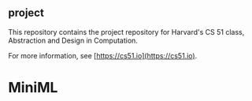 
## project



This repository contains the project repository for Harvard's
CS 51 class, Abstraction and Design in Computation.

For more information, see [https://cs51.io](https://cs51.io). 
# MiniML
